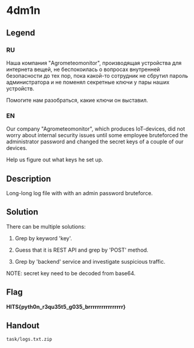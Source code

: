 # 4dm1n

## Legend

### RU

Наша компания "Agrometeomonitor", производящая устройства для интернета вещей, не беспокоилась о вопросах внутренней безопасности до тех пор, пока какой-то сотрудник не сбрутил пароль администратора и не поменял секретные ключи у пары наших устройств.

Помогите нам разобраться, какие ключи он выставил.

### EN 

Our company "Agrometeomonitor", which produces IoT-devices, did not worry about internal security issues until some employee bruteforced the administrator password and changed the secret keys of a couple of our devices.

Help us figure out what keys he set up.

## Description

Long-long log file with with an admin password bruteforce.

## Solution

There can be multiple solutions:

1. Grep by keyword 'key'.

2. Guess that it is REST API and grep by 'POST' method.

3. Grep by 'backend' service and investigate suspicious traffic.

NOTE: secret key need to be decoded from base64.

## Flag

**HITS{pyth0n_r3qu35t5_g035_brrrrrrrrrrrrrrrr}**

## Handout

```task/logs.txt.zip```
